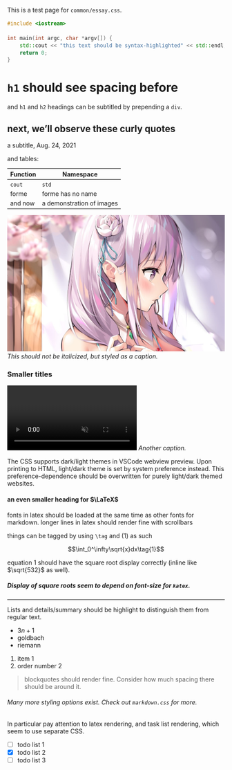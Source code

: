 This is a test page for `common/essay.css`.

```c++
#include <iostream>

int main(int argc, char *argv[]) {
	std::cout << "this text should be syntax-highlighted" << std::endl;
	return 0;
}
```

# `h1` should see spacing before

and `h1` and `h2` headings can be subtitled by prepending a `div`.

<div class="next-subtitled"></div>

## next, we’ll observe these curly quotes

a subtitle, Aug. 24, 2021

and tables:

| Function | Namespace                 |
| -------- | ------------------------- |
| `cout`   | `std`                     |
| forme    | forme has no name         |
| and now  | a demonstration of images |

![](test.md-assets/2021-08-24-14-16-53.jpg)
*This should not be italicized, but styled as a caption.*

### Smaller titles

<video src="test.md-assets/emilia.webm" autoplay loop muted></video>
*Another caption.*

The CSS supports dark/light themes in VSCode webview preview. Upon printing to HTML, light/dark theme is set by system preference instead. This preference-dependence should be overwritten for purely light/dark themed websites.

#### an even smaller heading for $\LaTeX$

$\text{fonts in latex should be loaded at the same time as other fonts for markdown. longer lines in latex should render fine with scrollbars}$

things can be tagged by using `\tag` and $(1)$ as such

$$\int_0^\infty\sqrt{x}dx\tag{1}$$

equation 1 should have the square root display correctly (inline like $\sqrt{532}$ as well).

##### Display of square roots seem to depend on font-size for `katex`.

---

Lists and details/summary should be highlight to distinguish them from regular text.

* $3n+1$
* goldbach
* riemann

1. item 1
2. order number 2

> blockquotes should render fine. Consider how much spacing there should be around it.

###### Many more styling options exist. Check out `markdown.css` for more.

In particular pay attention to latex rendering, and task list rendering, which seem to use separate CSS.

* [ ] todo list 1
* [x] todo list 2
* [ ] todo list 3
